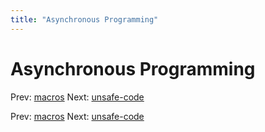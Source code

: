 ```yaml
---
title: "Asynchronous Programming"
---
```


# Asynchronous Programming

Prev: [macros](macros.md)
Next: [unsafe-code](unsafe-code.md)

Prev: [macros](macros.md)
Next: [unsafe-code](unsafe-code.md)
